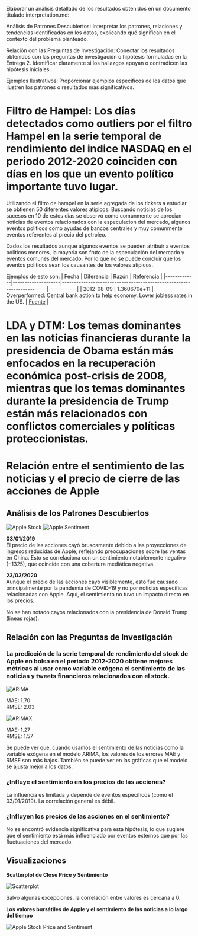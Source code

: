 Elaborar un análisis detallado de los resultados obtenidos en un documento titulado interpretation.md:

Análisis de Patrones Descubiertos: Interpretar los patrones, relaciones y tendencias identificadas en los datos, explicando qué significan en el contexto del problema planteado.

Relación con las Preguntas de Investigación: Conectar los resultados obtenidos con las preguntas de investigación o hipótesis formuladas en la Entrega 2. Identificar claramente si los hallazgos apoyan o contradicen las hipótesis iniciales.

Ejemplos Ilustrativos: Proporcionar ejemplos específicos de los datos que ilustren los patrones o resultados más significativos.

# Filtro de Hampel: Los días detectados como outliers por el filtro Hampel en la serie temporal de rendimiento del indice NASDAQ en el periodo 2012-2020 coinciden con días en los que un evento político importante tuvo lugar.

Utilizando el filtro de hampel en la serie agregada de los tickers a estudiar se obtienen 50 diferentes valores atípicos. Buscando noticias de los sucesos en 10 de estos días se observó como comunmente se aprecian noticias de eventos relacionados con la especulacion del mercado, algunos eventos politicos como ayudas de bancos centrales y muy comunmente eventos referentes al precio del petroleo.

Dados los resultados aunque algunos eventos se pueden atribuir a eventos politicos menores, la mayoria son fruto de la especulación del mercado y eventos comunes del mercado. Por lo que no se puede concluir que los eventos politicos sean los causantes de los valores atípicos.

Ejemplos de esto son:
| Fecha       | Diferencia         | Razón                                                                 | Referencia |
|-------------|--------------------|-----------------------------------------------------------------------|------------|
| 2012-08-09  | 1.360670e+11       | Overperformed: Central bank action to help economy. Lower jobless rates in the US. | [Fuente](https://www.benzinga.com/news/12/08/2819781/market-wrap-for-august-9-2012) |

# LDA y DTM: Los temas dominantes en las noticias financieras durante la presidencia de Obama están más enfocados en la recuperación económica post-crisis de 2008, mientras que los temas dominantes durante la presidencia de Trump están más relacionados con conflictos comerciales y políticas proteccionistas.


# Relación entre el sentimiento de las noticias y el precio de cierre de las acciones de Apple

## Análisis de los Patrones Descubiertos
![Apple Stock](assets/imgs/Apple_stock.png)
![Apple Sentiment](assets/imgs/Apple_sentiment.png)

**03/01/2019**  
El precio de las acciones cayó bruscamente debido a las proyecciones de ingresos reducidas de Apple, reflejando preocupaciones sobre las ventas en China. Esto se correlaciona con un sentimiento notablemente negativo ($−1325$), que coincide con una cobertura mediática negativa.

**23/03/2020**  
Aunque el precio de las acciones cayó visiblemente, esto fue causado principalmente por la pandemia de COVID-19 y no por noticias específicas relacionadas con Apple. Aquí, el sentimiento no tuvo un impacto directo en los precios.
        
No se han notado cayos relacionados con la presidencia de Donald Trump (lineas rojas).


## Relación con las Preguntas de Investigación

### La predicción de la serie temporal de rendimiento del stock de Apple en bolsa en el periodo 2012-2020 obtiene mejores métricas al usar como variable exógena el sentimiento de las noticias y tweets financieros relacionados con el stock.

![ARIMA](assets/imgs/Apple_ARIMA_enclosed.png)  

MAE: 1.70     	
RMSE: 2.03   

![ARIMAX](assets/imgs/Apple_ARIMAX_enclosed.png)  

MAE: 1.27        		
RMSE: 1.57    

Se puede ver que, cuando usamos el sentimiento de las noticias como la variable exógena en el modelo ARIMA, los valores de los errores MAE y RMSE son más bajos. También se puede ver en las gráficas que el modelo se ajusta mejor a los datos.

### ¿Influye el sentimiento en los precios de las acciones? 
La influencia es limitada y depende de eventos específicos (como el 03/01/2019). La correlación general es débil.
    
### ¿Influyen los precios de las acciones en el sentimiento?
No se encontró evidencia significativa para esta hipótesis, lo que sugiere que el sentimiento está más influenciado por eventos externos que por las fluctuaciones del mercado.

    
## Visualizaciones

**Scatterplot de Close Price y Sentimiento**

![Scatterplot](assets/imgs/Apple_scatterplot.png)  

Salvo algunas excepciones, la correlación entre valores es cercana a 0.

**Los valores bursátiles de Apple y el sentimiento de las noticias a lo largo del tiempo**

![Apple Stock Price and Sentiment](assets/imgs/Apple_stock_and_sentiment.png)  
